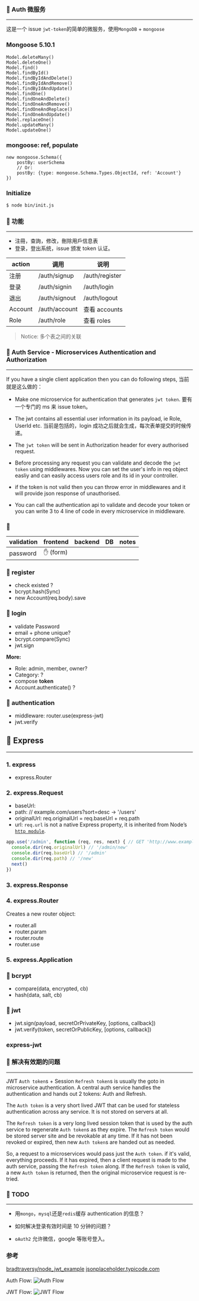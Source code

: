 ### 📑 Auth 微服务

---

这是一个 issue `jwt-token`的简单的微服务，使用`MongoDB` + `mongoose`

### Mongoose 5.10.1

```text
Model.deleteMany()
Model.deleteOne()
Model.find()
Model.findById()
Model.findByIdAndDelete()
Model.findByIdAndRemove()
Model.findByIdAndUpdate()
Model.findOne()
Model.findOneAndDelete()
Model.findOneAndRemove()
Model.findOneAndReplace()
Model.findOneAndUpdate()
Model.replaceOne()
Model.updateMany()
Model.updateOne()
```

### mongoose: ref, populate

```text
new mongoose.Schema({
    postBy: userSchema
    // Or:
    postBy: {type: mongoose.Schema.Types.ObjectId, ref: 'Account'}
})
```

### Initialize

```shell script
$ node bin/init.js
```

### 📑 功能

---

- 注冊，查詢，修改，刪除用戶信息表
- 登录，登出系统，issue 颁发 token 认证。

| action   | 调用            | 说明                                            |
| -------- | --------------- | ----------------------------------------------- |
| 注册     | /auth/signup | /auth/register | 保存用户信息，包括口令                          |
| 登录     | /auth/signin | /auth/login    | 验证用户信息, 调用 authentication/authorization |
| 退出     | /auth/signout | /auth/logout  | 取消 token                                      |
| Account | /auth/account            | 查看 accounts                                            |
| Role | /auth/role             | 查看 roles                               |

> Notice: 多个表之间的关联


### 📑 Auth Service - Microservices Authentication and Authorization

---

If you have a single client application then you can do following steps, 当前就是这么做的：

- Make one microservice for authentication that generates `jwt token`.
  要有一个专门的 ms 来 issue token。

- The jwt contains all essential user information in its payload, ie Role, UserId etc.
  当前是包括的，login 成功之后就会生成，每次表单提交的时候传递。

- The `jwt token` will be sent in Authorization header for every authorised request.

- Before processing any request you can validate and decode the `jwt token` using middlewares. Now you can set the user's info in req object easliy and can easily access users role and its id in your controller.

- if the token is not valid then you can throw error in middlewares and it will provide json response of unauthorised.

- You can call the authentication api to validate and decode your token or you can write 3 to 4 line of code in every microservice in middleware.

### 📑 

| validation | frontend | backend | DB | notes |
| --- | --- | --- | --- | --- |
| password | ✋ (form)  | | | |


### 📑 register

- check existed ?
- bcrypt.hash(Sync)
- new Account(req.body).save

### 📑 login

- validate Password
- email + phone unique?
- bcrypt.compare(Sync)
- jwt.sign

**More:**

- Role: admin, member, owner?
- Category: ?
- compose **token**
- Account.authenticate() ?

### 📑 authentication

- middleware: router.use(express-jwt)
- jwt.verify

## 📑 Express
---

### 1. express

- express.Router

### 2. express.Request

- baseUrl: 
- path: // example.com/users?sort=desc -> '/users'
- originalUrl: req.originalUrl  = req.baseUrl + req.path
- url: `req.url` is not a native Express property, it is inherited from Node’s [`http module`](https://nodejs.org/api/http.html#http_message_url).

```javascript
app.use('/admin', function (req, res, next) { // GET 'http://www.example.com/admin/new'
  console.dir(req.originalUrl) // '/admin/new'
  console.dir(req.baseUrl) // '/admin'
  console.dir(req.path) // '/new'
  next()
})
```

### 3. express.Response

### 4. express.Router

Creates a new router object:

- router.all
- router.param
- router.route
- router.use

### 5. express.Application


### 📑 bcrypt

- compare(data, encrypted, cb)
- hash(data, salt, cb)

### 📑 jwt

- jwt.sign(payload, secretOrPrivateKey, [options, callback])
- jwt.verify(token, secretOrPublicKey, [options, callback])


### express-jwt




### 📑 解决有效期的问题

---

JWT `Auth token`s + Session `Refresh token`s is usually the goto in microservice authentication. A central auth service handles the authentication and hands out 2 tokens: Auth and Refresh.

The `Auth token` is a very short lived JWT that can be used for stateless authentication across any service. It is not stored on servers at all.

The `Refresh token` is a very long lived session token that is used by the auth service to regenerate `Auth token`s as they expire. The `Refresh token` would be stored server site and be revokable at any time. If it has not been revoked or expired, then new `Auth token`s are handed out as needed.

So, a request to a microservices would pass just the `Auth token`. if it's valid, everything proceeds. If it has expired, then a client request is made to the auth service, passing the `Refresh token` along. If the `Refresh token` is valid, a new `Auth token` is returned, then the original microservice request is re-tried.

### 📑 TODO

---

- 用`mongo`，`mysql`还是`redis`缓存 authentication 的信息？

- 如何解决登录有效时间是 10 分钟的问题？

- `oAuth2` 允许微信，google 等账号登入。


### 参考

[bradtraversy/node_jwt_example](https://github.com/bradtraversy/node_jwt_example/blob/master/app.js)
[jsonplaceholder.typicode.com](https://jsonplaceholder.typicode.com/users)

Auth Flow:
![Auth Flow](./imgs/auth-flow.png)

JWT Flow:
![JWT Flow](./imgs/jwt-flow.png)
